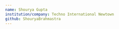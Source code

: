 ```yaml
---
name: Shourya Gupta
institution/company: Techno International Newtown
github: ShouryaBrahmastra
---
```

